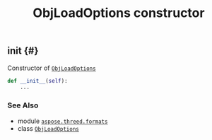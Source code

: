 ﻿---
title: ObjLoadOptions constructor
second_title: Aspose.3D for Python via .NET API References
description: 
type: docs
weight: 10
url: /aspose.threed.formats/objloadoptions/__init__/
is_root: false
---

## __init__ {#}

Constructor of [`ObjLoadOptions`](/3d/python-net/aspose.threed.formats/objloadoptions)



```python
def __init__(self):
    ...
```





### See Also
* module [`aspose.threed.formats`](../../)
* class [`ObjLoadOptions`](/3d/python-net/aspose.threed.formats/objloadoptions)
